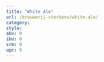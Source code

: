 ```yaml
---
title: "White Ale"
url: /brouwerij-sterkens/white-ale/
category: 
style: 
abv: 0
ibu: 0
srm: 0
upc: 0
---
```


